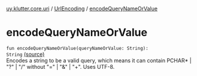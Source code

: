 [uy.klutter.core.uri](../index.md) / [UrlEncoding](index.md) / [encodeQueryNameOrValue](.)


# encodeQueryNameOrValue
<code>fun encodeQueryNameOrValue(queryNameOrValue: String): String</code> [(source)](https://github.com/kohesive/klutter/blob/master/core-jdk6/src/main/kotlin/uy/klutter/core/uri/UrlEncoding.kt#L238)<br/>
Encodes a string to be a valid query, which means it can contain PCHAR* | "?" | "/" without "=" | "&amp;" | "+". Uses
UTF-8.


